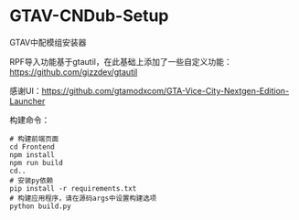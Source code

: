 # GTAV-CNDub-Setup
 GTAV中配模组安装器

RPF导入功能基于gtautil，在此基础上添加了一些自定义功能：https://github.com/gizzdev/gtautil

感谢UI：https://github.com/gtamodxcom/GTA-Vice-City-Nextgen-Edition-Launcher

构建命令：
```shell
# 构建前端页面
cd Frontend
npm install
npm run build
cd..
# 安装py依赖
pip install -r requirements.txt
# 构建应用程序，请在源码args中设置构建选项
python build.py
```

